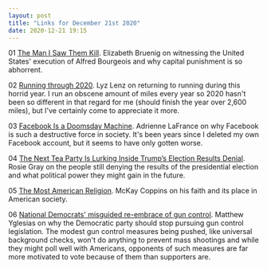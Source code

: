 ```yaml
---
layout: post
title: "Links for December 21st 2020"
date: 2020-12-21 19:15
---
```


01 [The Man I Saw Them Kill](https://www.nytimes.com/2020/12/17/opinion/federal-executions-trump-alfred-bourgeois.html). Elizabeth Bruenig on witnessing the United States' execution of Alfred Bourgeois and why capital punishment is so abhorrent.

02 [Running through 2020](https://lyz.substack.com/p/running-through-2020). Lyz Lenz on returning to running during this horrid year. I run an obscene amount of miles every year so 2020 hasn't been so different in that regard for me (should finish the year over 2,600 miles), but I've certainly come to appreciate it more.

03 [Facebook Is a Doomsday Machine](https://www.theatlantic.com/technology/archive/2020/12/facebook-doomsday-machine/617384/). Adrienne LaFrance on why Facebook is such a destructive force in society. It's been years since I deleted my own Facebook account, but it seems to have only gotten worse.

04 [The Next Tea Party Is Lurking Inside Trump’s Election Results Denial](https://www.buzzfeednews.com/article/rosiegray/tea-party-movement-stop-the-steal-election-results). Rosie Gray on the people still denying the results of the presidential election and what political power they might gain in the future.

05 [The Most American Religion](https://www.theatlantic.com/magazine/archive/2021/01/the-most-american-religion/617263/). McKay Coppins on his faith and its place in American society.

06 [National Democrats' misguided re-embrace of gun control](https://www.slowboring.com/p/national-democrats-misguided-re-embrace). Matthew Yglesias on why the Democratic party should stop pursuing gun control legislation. The modest gun control measures being pushed, like universal background checks, won't do anything to prevent mass shootings and while they might poll well with Americans, opponents of such measures are far more motivated to vote because of them than supporters are.
